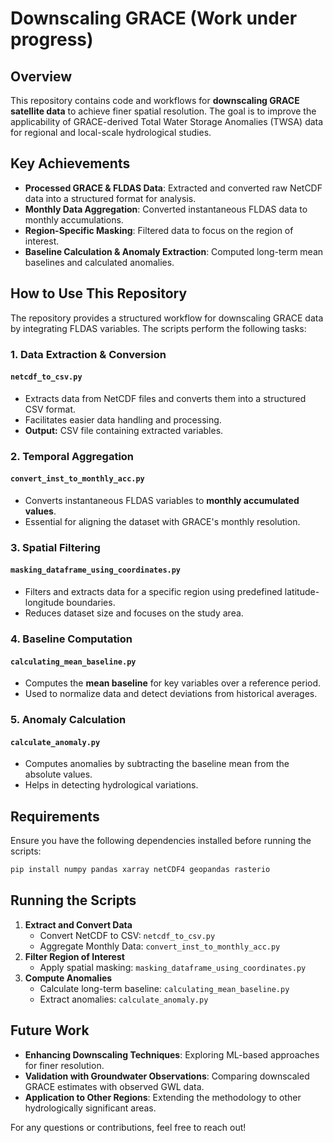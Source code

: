 # Downscaling GRACE (Work under progress)

## Overview
This repository contains code and workflows for **downscaling GRACE satellite data** to achieve finer spatial resolution. The goal is to improve the applicability of GRACE-derived Total Water Storage Anomalies (TWSA) data for regional and local-scale hydrological studies.

## Key Achievements
- **Processed GRACE & FLDAS Data**: Extracted and converted raw NetCDF data into a structured format for analysis.
- **Monthly Data Aggregation**: Converted instantaneous FLDAS data to monthly accumulations.
- **Region-Specific Masking**: Filtered data to focus on the region of interest.
- **Baseline Calculation & Anomaly Extraction**: Computed long-term mean baselines and calculated anomalies.

## How to Use This Repository
The repository provides a structured workflow for downscaling GRACE data by integrating FLDAS variables. The scripts perform the following tasks:

### 1. Data Extraction & Conversion
#### `netcdf_to_csv.py`
- Extracts data from NetCDF files and converts them into a structured CSV format.
- Facilitates easier data handling and processing.
- **Output:** CSV file containing extracted variables.

### 2. Temporal Aggregation
#### `convert_inst_to_monthly_acc.py`
- Converts instantaneous FLDAS variables to **monthly accumulated values**.
- Essential for aligning the dataset with GRACE's monthly resolution.

### 3. Spatial Filtering
#### `masking_dataframe_using_coordinates.py`
- Filters and extracts data for a specific region using predefined latitude-longitude boundaries.
- Reduces dataset size and focuses on the study area.

### 4. Baseline Computation
#### `calculating_mean_baseline.py`
- Computes the **mean baseline** for key variables over a reference period.
- Used to normalize data and detect deviations from historical averages.

### 5. Anomaly Calculation
#### `calculate_anomaly.py`
- Computes anomalies by subtracting the baseline mean from the absolute values.
- Helps in detecting hydrological variations.

## Requirements
Ensure you have the following dependencies installed before running the scripts:
```bash
pip install numpy pandas xarray netCDF4 geopandas rasterio
```

## Running the Scripts
1. **Extract and Convert Data**
   - Convert NetCDF to CSV: `netcdf_to_csv.py`
   - Aggregate Monthly Data: `convert_inst_to_monthly_acc.py`
2. **Filter Region of Interest**
   - Apply spatial masking: `masking_dataframe_using_coordinates.py`
3. **Compute Anomalies**
   - Calculate long-term baseline: `calculating_mean_baseline.py`
   - Extract anomalies: `calculate_anomaly.py`

## Future Work
- **Enhancing Downscaling Techniques**: Exploring ML-based approaches for finer resolution.
- **Validation with Groundwater Observations**: Comparing downscaled GRACE estimates with observed GWL data.
- **Application to Other Regions**: Extending the methodology to other hydrologically significant areas.

For any questions or contributions, feel free to reach out!

